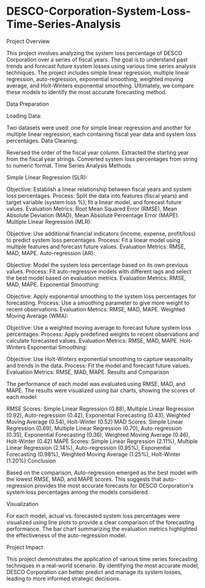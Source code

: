 # DESCO-Corporation-System-Loss-Time-Series-Analysis

Project Overview

This project involves analyzing the system loss percentage of DESCO Corporation over a series of fiscal years. The goal is to understand past trends and forecast future system losses using various time series analysis techniques. The project includes simple linear regression, multiple linear regression, auto-regression, exponential smoothing, weighted moving average, and Holt-Winters exponential smoothing. Ultimately, we compare these models to identify the most accurate forecasting method.

Data Preparation

Loading Data:

Two datasets were used: one for simple linear regression and another for multiple linear regression, each containing fiscal year data and system loss percentages.
Data Cleaning:

Reversed the order of the fiscal year column.
Extracted the starting year from the fiscal year strings.
Converted system loss percentages from string to numeric format.
Time Series Analysis Methods

Simple Linear Regression (SLR):

Objective: Establish a linear relationship between fiscal years and system loss percentages.
Process: Split the data into features (fiscal years) and target variable (system loss %), fit a linear model, and forecast future values.
Evaluation Metrics: Root Mean Squared Error (RMSE), Mean Absolute Deviation (MAD), Mean Absolute Percentage Error (MAPE).
Multiple Linear Regression (MLR):

Objective: Use additional financial indicators (income, expense, profit/loss) to predict system loss percentages.
Process: Fit a linear model using multiple features and forecast future values.
Evaluation Metrics: RMSE, MAD, MAPE.
Auto-regression (AR):

Objective: Model the system loss percentage based on its own previous values.
Process: Fit auto-regressive models with different lags and select the best model based on evaluation metrics.
Evaluation Metrics: RMSE, MAD, MAPE.
Exponential Smoothing:

Objective: Apply exponential smoothing to the system loss percentages for forecasting.
Process: Use a smoothing parameter to give more weight to recent observations.
Evaluation Metrics: RMSE, MAD, MAPE.
Weighted Moving Average (WMA):

Objective: Use a weighted moving average to forecast future system loss percentages.
Process: Apply predefined weights to recent observations and calculate forecasted values.
Evaluation Metrics: RMSE, MAD, MAPE.
Holt-Winters Exponential Smoothing:

Objective: Use Holt-Winters exponential smoothing to capture seasonality and trends in the data.
Process: Fit the model and forecast future values.
Evaluation Metrics: RMSE, MAD, MAPE.
Results and Comparison

The performance of each model was evaluated using RMSE, MAD, and MAPE. The results were visualized using bar charts, showing the scores of each model:

RMSE Scores: Simple Linear Regression (0.88), Multiple Linear Regression (0.92), Auto-regression (0.42), Exponential Forecasting (0.43), Weighted Moving Average (0.54), Holt-Winter (0.52)
MAD Scores: Simple Linear Regression (0.69), Multiple Linear Regression (0.70), Auto-regression (0.35), Exponential Forecasting (0.36), Weighted Moving Average (0.46), Holt-Winter (0.42)
MAPE Scores: Simple Linear Regression (2.11%), Multiple Linear Regression (2.14%), Auto-regression (0.95%), Exponential Forecasting (0.98%), Weighted Moving Average (1.25%), Holt-Winter (1.20%)
Conclusion

Based on the comparison, Auto-regression emerged as the best model with the lowest RMSE, MAD, and MAPE scores. This suggests that auto-regression provides the most accurate forecasts for DESCO Corporation's system loss percentages among the models considered.

Visualization

For each model, actual vs. forecasted system loss percentages were visualized using line plots to provide a clear comparison of the forecasting performance. The bar chart summarizing the evaluation metrics highlighted the effectiveness of the auto-regression model.

Project Impact

This project demonstrates the application of various time series forecasting techniques in a real-world scenario. By identifying the most accurate model, DESCO Corporation can better predict and manage its system losses, leading to more informed strategic decisions.
